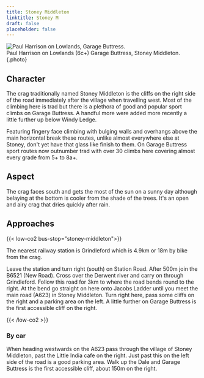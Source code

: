 ```yaml
---
title: Stoney Middleton
linktitle: Stoney M
draft: false
placeholder: false
---
```





<style>
    h3:last-of-type {
        clear: right;
    }
</style>

![Paul Harrison on Lowlands, Garage Buttress.](/img/peak/stoney/Lowlands.jpg)  
Paul Harrison on Lowlands (6c+) Garage Buttress, Stoney Middleton.
{.photo}

<!-- <p style="white-space: pre-wrap;">Stoney Middleton is the nearest limestone climbing to Sheffield and Garage Buttress is its most accessible cliff. Yet despite this fact development here has been surprisingly slow. First climbed on in the 60s with routes like Pendulum (HVS 5a), girdle crossing the obvious horizontal break at half height.

Even climbing legend Tom Proctor, after establishing many hard classics elsewhere at Stoney, was late to make his mark here. In 1980 he climbed his hardest Stoney new route of all, Four Minute Tiler (E5 6b). This was eclipsed the following year when Jerry Moffatt succeeded in freeing the first pitch of Little Plum, graded E6 6c (7c+), one of the very hardest routes in the country at the time. A year later, in 1982, he added the top pitch as well.

For the next 20 years the pace of new routes continued at a slug-like pace.

Then 2002 Mark Pretty added  <em>The Lover&rsquo;s Leap</em> (7b+) an obscure alternative top pitch to Little Plum, but important because it was perhaps the crags first true sport route and a sign of things to come. Development continued slowly 

In 2013 Gary Gibson added 4000, a name which put a figure on the number of new routes he had done.


Big Nose 1985
The Lover,s Leap 2002
King of Ming 2007</p> -->


## Character

The crag traditionally named Stoney Middleton is the cliffs on the right side of the road immediately after the village when travelling west. Most of the climbing here is trad but there is a plethora of good and popular sport climbs on Garage Buttress. A handful more were added more recently a little further up below Windy Ledge.

Featuring fingery face climbing with bulging walls and overhangs above the main horizontal break these routes, unlike almost everywhere else at Stoney, don't yet have that glass like finish to them. On Garage Buttress sport routes now outnumber trad with over 30 climbs here covering almost every grade from 5+ to 8a+.

## Aspect

The crag faces south and gets the most of the sun on a sunny day although belaying at the bottom is cooler from the shade of the trees. It's an open and airy crag that dries quickly after rain.

## Approaches

{{< low-co2 bus-stop="stoney-middleton">}}

The nearest railway station is Grindleford which is 4.9km or 18m by bike from the crag. 

Leave the station and turn right (south) on Station Road. After 500m join the B6521 (New Road). Cross over the Derwent river and carry on through Grindleford. Follow this road for 3km to where the road bends round to the right. At the bend go straight on here onto Jacobs Ladder until you meet the main road (A623) in Stoney Middleton. Turn right here, pass some cliffs on the right and a parking area on the left. A little further on Garage Buttress is the first accessible cliff on the right.


{{< /low-co2 >}}

### By car

When heading westwards on the A623 pass through the village of Stoney Middleton, past the Little India cafe on the right. Just past this on the left side of the road is a good parking area. Walk up the Dale and Garage Buttress is the first accessible cliff, about 150m on the right.



